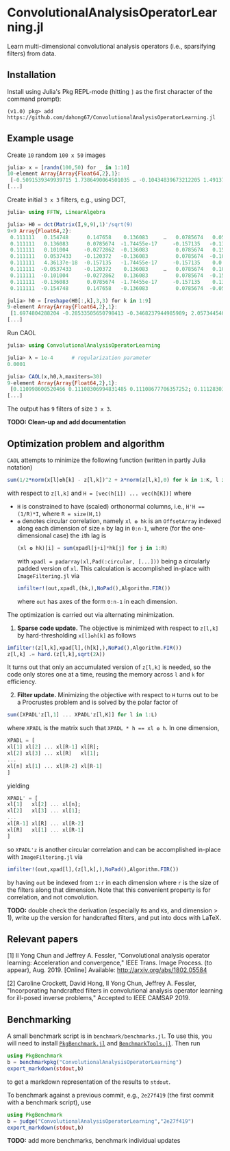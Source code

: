 # ConvolutionalAnalysisOperatorLearning.jl
Learn multi-dimensional convolutional analysis operators
(i.e., sparsifying filters) from data.

## Installation

Install using Julia's Pkg REPL-mode
(hitting `]` as the first character of the command prompt):
```
(v1.0) pkg> add https://github.com/dahong67/ConvolutionalAnalysisOperatorLearning.jl
```

## Example usage

Create `10` random `100 x 50` images
```julia
julia> x = [randn(100,50) for _ in 1:10]
10-element Array{Array{Float64,2},1}:
 [-0.5091539349939715 1.7386490064501035 … -0.10434839673212205 1.4913718856758826; -0.35225316678828295 -0.8815962907259653 … -1.6677487621776104 -1.449212618073853; … ; -1.0848353411048959 -0.9587418527517606 … 0.09690836554809144 -0.43486276266634505; -0.887554388134407 -0.03434441237942858 … -0.4621474853155247 -0.7715344824904893]
[...]
```

Create initial `3 x 3` filters, e.g., using DCT,
```julia
julia> using FFTW, LinearAlgebra

julia> H0 = dct(Matrix(I,9,9),1)'/sqrt(9)
9×9 Array{Float64,2}:
 0.111111   0.154748      0.147658    0.136083     …   0.0785674   0.0537433   0.0272862
 0.111111   0.136083      0.0785674  -1.74455e-17     -0.157135   -0.136083   -0.0785674
 0.111111   0.101004     -0.0272862  -0.136083         0.0785674   0.154748    0.120372
 0.111111   0.0537433    -0.120372   -0.136083         0.0785674  -0.101004   -0.147658
 0.111111   4.36137e-18  -0.157135   -1.74455e-17     -0.157135    0.0         0.157135
 0.111111  -0.0537433    -0.120372    0.136083     …   0.0785674   0.101004   -0.147658
 0.111111  -0.101004     -0.0272862   0.136083         0.0785674  -0.154748    0.120372
 0.111111  -0.136083      0.0785674  -1.74455e-17     -0.157135    0.136083   -0.0785674
 0.111111  -0.154748      0.147658   -0.136083         0.0785674  -0.0537433   0.0272862

julia> h0 = [reshape(H0[:,k],3,3) for k in 1:9]
9-element Array{Array{Float64,2},1}:
 [1.6974804288204 -0.28533505650798413 -0.3468237944985989; 2.0573445402844377 0.5555863463318774 0.29019803930983806; -0.31306149537884065 0.18390961335489334 0.08856921972995008]
[...]
```

Run CAOL
```julia
julia> using ConvolutionalAnalysisOperatorLearning

julia> λ = 1e-4      # regularization parameter
0.0001

julia> CAOL(x,h0,λ,maxiters=30)
9-element Array{Array{Float64,2},1}:
 [0.110998600520466 0.11108306994831485 0.11108677706357252; 0.11128303442353249 0.11124729130532747 0.11102515586383724; 0.11099786500962032 0.11099544188717123 0.11128220146007992]
[...]
```

The output has `9` filters of size `3 x 3`.

**TODO: Clean-up and add documentation**

## Optimization problem and algorithm

`CAOL` attempts to minimize the following function
(written in partly Julia notation)
```julia
sum(1/2*norm(x[l]✪h[k] - z[l,k])^2 + λ*norm(z[l,k],0) for k in 1:K, l in 1:L)
```
with respect to `z[l,k]` and `H = [vec(h[1]) ... vec(h[K])]` where
+ `H` is constrained to have (scaled) orthonormal columns,
  i.e., `H'H == (1/R)*I`, where `R = size(H,1)`
+ `✪` denotes circular correlation, namely `xl ✪ hk` is an `OffsetArray`
  indexed along each dimension of size `n` by lag in `0:n-1`,
  where (for the one-dimensional case) the `i`th lag is
  ```julia
  (xl ✪ hk)[i] = sum(xpadl[j+i]*hk[j] for j in 1:R)
  ```
  with `xpadl = padarray(xl,Pad(:circular, [...]))`
  being a circularly padded version of `xl`.
  This calculation is accomplished in-place with `ImageFiltering.jl` via
  ```julia
  imfilter!(out,xpadl,(hk,),NoPad(),Algorithm.FIR())
  ```
  where `out` has axes of the form `0:n-1` in each dimension.

The optimization is carried out via alternating minimization.

1. **Sparse code update.**
  The objective is minimized with respect to `z[l,k]`
  by hard-thresholding `x[l]✪h[k]` as follows
  ```julia
  imfilter!(z[l,k],xpad[l],(h[k],),NoPad(),Algorithm.FIR())
  z[l,k] .= hard.(z[l,k],sqrt(2λ))
  ```
  It turns out that only an accumulated version of `z[l,k]` is needed,
  so the code only stores one at a time,
  reusing the memory across `l` and `k` for efficiency.

2. **Filter update.**
  Minimizing the objective with respect to `H` turns out
  to be a Procrustes problem and is solved by
  the polar factor of
  ```julia
  sum([XPADL'z[l,1] ... XPADL'z[l,K]] for l in 1:L)
  ```
  where `XPADL` is the matrix such that `XPADL * h == xl ✪ h`.
  In one dimension,
  ```julia
  XPADL = [
  xl[1] xl[2] ... xl[R-1] xl[R];
  xl[2] xl[3] ... xl[R]   xl[1];
  ...
  xl[n] xl[1] ... xl[R-2] xl[R-1]
  ]
  ```
  yielding
  ```julia
  XPADL' = [
  xl[1]   xl[2] ... xl[n];
  xl[2]   xl[3] ... xl[1];
  ...
  xl[R-1] xl[R] ... xl[R-2]
  xl[R]   xl[1] ... xl[R-1]
  ]
  ```
  so `XPADL'z` is another circular correlation
  and can be accomplished in-place with `ImageFiltering.jl` via
  ```julia
  imfilter!(out,xpad[l],(z[l,k],),NoPad(),Algorithm.FIR())
  ```
  by having `out` be indexed from `1:r` in each dimension
  where `r` is the size of the filters along that dimension.
  Note that this convenient property is for correlation, and not convolution.


**TODO:**
double check the derivation (especially `R`s and `K`s, and dimension > 1),
write up the version for handcrafted filters,
and put into docs with LaTeX.

## Relevant papers

[1] Il Yong Chun and Jeffrey A. Fessler, "Convolutional analysis operator learning: Acceleration and convergence," IEEE Trans. Image Process. (to appear), Aug. 2019.
[Online] Available: http://arxiv.org/abs/1802.05584

[2] Caroline Crockett, David Hong, Il Yong Chun, Jeffrey A. Fessler, "Incorporating handcrafted filters in convolutional analysis operator learning for ill-posed inverse problems," Accepted to IEEE CAMSAP 2019.

## Benchmarking

A small benchmark script is in `benchmark/benchmarks.jl`.
To use this, you will need to install
[`PkgBenchmark.jl`](https://github.com/JuliaCI/PkgBenchmark.jl)
and [`BenchmarkTools.jl`](https://www.github.com/JuliaCI/BenchmarkTools.jl).
Then run
```julia
using PkgBenchmark
b = benchmarkpkg("ConvolutionalAnalysisOperatorLearning")
export_markdown(stdout,b)
```
to get a markdown representation of the results to `stdout`.

To benchmark against a previous commit, e.g., `2e27f419`
(the first commit with a benchmark script),
use
```julia
using PkgBenchmark
b = judge("ConvolutionalAnalysisOperatorLearning","2e27f419")
export_markdown(stdout,b)
```

**TODO:** add more benchmarks, benchmark individual updates
